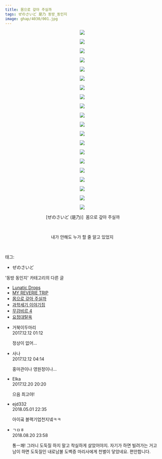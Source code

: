 ```yaml
---
title: 몸으로 갚아 주실까
tags: ぜのさいど 是乃 동방_동인지
image: ghap/4030/001.jpg
---
```

<div class="article">
<p style="text-align: center; clear: none; float: none;"><img src="{{ site.nasurl }}/ghap/4030/001.jpg"/></p>
<p style="text-align: center; clear: none; float: none;"><img src="{{ site.nasurl }}/ghap/4030/002.jpg"/></p>
<p style="text-align: center; clear: none; float: none;"><img src="{{ site.nasurl }}/ghap/4030/003.jpg"/></p>
<p style="text-align: center; clear: none; float: none;"><img src="{{ site.nasurl }}/ghap/4030/004.jpg"/></p>
<p style="text-align: center; clear: none; float: none;"><img src="{{ site.nasurl }}/ghap/4030/005.jpg"/></p>
<p style="text-align: center; clear: none; float: none;"><img src="{{ site.nasurl }}/ghap/4030/006.jpg"/></p>
<p style="text-align: center; clear: none; float: none;"><img src="{{ site.nasurl }}/ghap/4030/007.jpg"/></p>
<p style="text-align: center; clear: none; float: none;"><img src="{{ site.nasurl }}/ghap/4030/008.jpg"/></p>
<p style="text-align: center; clear: none; float: none;"><img src="{{ site.nasurl }}/ghap/4030/009.jpg"/></p>
<p style="text-align: center; clear: none; float: none;"><img src="{{ site.nasurl }}/ghap/4030/010.jpg"/></p>
<p style="text-align: center; clear: none; float: none;"><img src="{{ site.nasurl }}/ghap/4030/011.jpg"/></p>
<p style="text-align: center; clear: none; float: none;"><img src="{{ site.nasurl }}/ghap/4030/012.jpg"/></p>
<p style="text-align: center; clear: none; float: none;"><img src="{{ site.nasurl }}/ghap/4030/013.jpg"/></p>
<p style="text-align: center; clear: none; float: none;"><img src="{{ site.nasurl }}/ghap/4030/014.jpg"/></p>
<p style="text-align: center; clear: none; float: none;"><img src="{{ site.nasurl }}/ghap/4030/015.jpg"/></p>
<p style="text-align: center; clear: none; float: none;"><img src="{{ site.nasurl }}/ghap/4030/016.jpg"/></p>
<p style="text-align: center; clear: none; float: none;"><img src="{{ site.nasurl }}/ghap/4030/017.jpg"/></p>
<p style="text-align: center; clear: none; float: none;"><img src="{{ site.nasurl }}/ghap/4030/018.jpg"/></p>
<p style="text-align: center; clear: none; float: none;"><img src="{{ site.nasurl }}/ghap/4030/019.jpg"/></p>
<p style="text-align: center; clear: none; float: none;"><img src="{{ site.nasurl }}/ghap/4030/020.jpg"/></p>
<p style="text-align: center; clear: none; float: none;"> [ぜのさいど (是乃)]  몸으로 갚아 주실까</p>
<p style="text-align: center; clear: none; float: none;"><br/></p>
<p style="text-align: center; clear: none; float: none;">내가 안해도 누가 할 줄 알고 있었지</p>
<p><br/></p>
</div><div class="tagTrail">
<p>태그: </p>
<ul>
<li>ぜのさいど</li>
</ul>
</div><div class="another">
<p>'동방 동인지' 카테고리의 다른 글</p>
<ul>
<li><a href="/2017-12-15-ghap_4033">Lunatic Drops</a></li>
<li><a href="/2017-12-12-ghap_4031">MY REVERIE TRIP</a></li>
<li><a href="/2017-12-12-ghap_4030">몸으로 갚아 주실까</a></li>
<li><a href="/2017-12-12-ghap_4027">과학세기 이야기집</a></li>
<li><a href="/2017-12-09-ghap_4025">무감비르 4</a></li>
<li><a href="/2017-12-09-ghap_4024">요정대탈옥</a></li>
</ul>
</div><div class="cb_module cb_fluid">
<div class="cb_wrt cb_profile">
<div class="comment">
<ul>
<li class="cb_thumb_off" id="comment15150083">
<div class="cb_comment_area">
<div class="cb_info_area">
<div class="cb_section">
<span class="cb_nick_name">거북이두마리</span>
</div>
<div class="cb_section">
<span class="cb_date">2017.12.12 01:12 </span>
</div>
</div>
<div class="cb_dsc_comment">
<p class="cb_dsc">
											정상이 없어...
										</p>
</div>
</div></li>
<li class="cb_thumb_off" id="comment15150183">
<div class="cb_comment_area">
<div class="cb_info_area">
<div class="cb_section">
<span class="cb_nick_name">사나</span>
</div>
<div class="cb_section">
<span class="cb_date">2017.12.12 04:14 </span>
</div>
</div>
<div class="cb_dsc_comment">
<p class="cb_dsc">
											홍마관이나 영원정이나...
										</p>
</div>
</div></li>
<li class="cb_thumb_off" id="comment15156441">
<div class="cb_comment_area">
<div class="cb_info_area">
<div class="cb_section">
<span class="cb_nick_name">Elka</span>
</div>
<div class="cb_section">
<span class="cb_date">2017.12.20 20:20 </span>
</div>
</div>
<div class="cb_dsc_comment">
<p class="cb_dsc">
											으음 최고야!
										</p>
</div>
</div></li>
<li class="cb_thumb_off" id="comment15248365">
<div class="cb_comment_area">
<div class="cb_info_area">
<div class="cb_section">
<span class="cb_nick_name">ejd332</span>
</div>
<div class="cb_section">
<span class="cb_date">2018.05.01 22:35 </span>
</div>
</div>
<div class="cb_dsc_comment">
<p class="cb_dsc">
											아이곸 블랙기업천지넼ㅋㅋ
										</p>
</div>
</div></li>
<li class="cb_thumb_off" id="comment15313126">
<div class="cb_comment_area">
<div class="cb_info_area">
<div class="cb_section">
<span class="cb_nick_name">ㄱㅁㅎ</span>
</div>
<div class="cb_section">
<span class="cb_date">2018.08.20 23:58 </span>
</div>
</div>
<div class="cb_dsc_comment">
<p class="cb_dsc">
											통ㅡ쾌! 그러니 도둑질 하지 말고 착실하게 살았어야지. 자기가 하면 빌려가는 거고 남이 하면 도둑질인 내로남불 도벽증 마리사에게 천벌이 닿았네요. 편안합니다.
										</p>
</div>
</div></li>
</ul>
</div>
</div><!-- commentList close -->
</div>